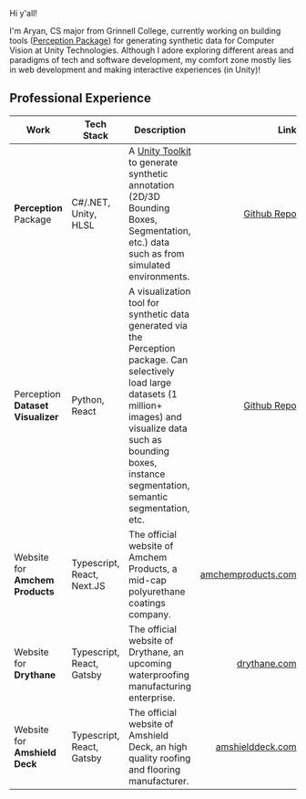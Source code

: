 Hi y'all!

I'm Aryan, CS major from Grinnell College, currently working on building tools ([Perception Package](https://github.com/Unity-Technologies/com.unity.perception)) for generating synthetic data for Computer Vision at Unity Technologies.
Although I adore exploring different areas and paradigms of tech and software development, my comfort zone mostly lies in web development and making interactive experiences (in Unity)!

## Professional Experience

| Work  | Tech Stack | Description | Link |
| ----------- | ------------- | ------------- | -----------: |
| **Perception** Package  | C#/.NET, Unity, HLSL  | A [Unity Toolkit](https://github.com/Unity-Technologies/com.unity.perception) to generate synthetic annotation (2D/3D Bounding Boxes, Segmentation, etc.) data such as  from simulated environments. | [Github Repo](https://github.com/Unity-Technologies/com.unity.perception) |
| Perception **Dataset Visualizer** | Python, React | A visualization tool for synthetic data generated via the Perception package. Can selectively load large datasets (1 million+ images) and visualize data such as bounding boxes, instance segmentation, semantic segmentation, etc. | [Github Repo](https://github.com/Unity-Technologies/com.unity.cv.datasetvisualizer) |
| Website for **Amchem Products** | Typescript, React, Next.JS | The official website of Amchem Products, a mid-cap polyurethane coatings company. | [amchemproducts.com](https://amchemproducts.com/?ref=aryan-mann) |
| Website for **Drythane** | Typescript, React, Gatsby | The official website of Drythane, an upcoming waterproofing manufacturing enterprise. | [drythane.com](https://drythane.com/?ref=aryan-mann) |
| Website for **Amshield Deck** | Typescript, React, Gatsby | The official website of Amshield Deck, an high quality roofing and flooring manufacturer. | [amshielddeck.com](https://amshielddeck.com/?ref=aryan-mann) |
